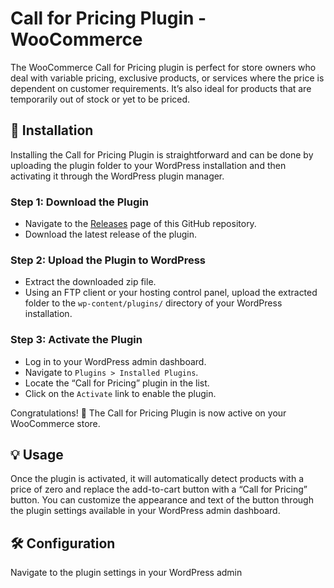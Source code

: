 # Call for Pricing Plugin - WooCommerce

The WooCommerce Call for Pricing plugin is perfect for store owners who deal with variable pricing, exclusive products, or services where the price is dependent on customer requirements. It’s also ideal for products that are temporarily out of stock or yet to be priced.

## 🚀 Installation

Installing the Call for Pricing Plugin is straightforward and can be done by uploading the plugin folder to your WordPress installation and then activating it through the WordPress plugin manager.

### Step 1: Download the Plugin

- Navigate to the [Releases](<GitHub Release Link>) page of this GitHub repository.
- Download the latest release of the plugin.

### Step 2: Upload the Plugin to WordPress

- Extract the downloaded zip file.
- Using an FTP client or your hosting control panel, upload the extracted folder to the `wp-content/plugins/` directory of your WordPress installation.

### Step 3: Activate the Plugin

- Log in to your WordPress admin dashboard.
- Navigate to `Plugins > Installed Plugins`.
- Locate the “Call for Pricing” plugin in the list.
- Click on the `Activate` link to enable the plugin.

Congratulations! 🎉 The Call for Pricing Plugin is now active on your WooCommerce store.

## 💡 Usage

Once the plugin is activated, it will automatically detect products with a price of zero and replace the add-to-cart button with a “Call for Pricing” button. You can customize the appearance and text of the button through the plugin settings available in your WordPress admin dashboard.

## 🛠️ Configuration

Navigate to the plugin settings in your WordPress admin
